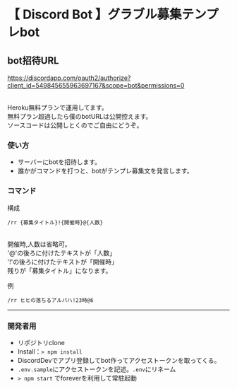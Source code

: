 # 【 Discord Bot 】グラブル募集テンプレbot

## bot招待URL
https://discordapp.com/oauth2/authorize?client_id=549845655963697167&scope=bot&permissions=0

<br>
Heroku無料プランで運用してます。<br>
無料プラン超過したら僕のbotURLは公開控えます。<br>
ソースコードは公開しとくのでご自由にどうぞ。<br>

### 使い方
- サーバーにbotを招待します。
- 誰かがコマンドを打つと、botがテンプレ募集文を発言します。

### コマンド

構成<br>
```
/rr {募集タイトル}!{開催時}@{人数}
```
<br>
開催時,人数は省略可。<br>
'@'の後ろに付けたテキストが「人数」<br>
'!'の後ろに付けたテキストが「開催時」<br>
残りが「募集タイトル」になります。<br>

例<br>
```
/rr ヒヒの落ちるアルバハ!23時@6
```

----------

### 開発者用

- リポジトリclone
- Install：`> npm install`
- DiscordDevでアプリ登録してbot作ってアクセストークンを取ってくる。
- `.env.sample`にアクセストークンを記述。`.env`にリネーム
- `> npm start` でforeverを利用して常駐起動
